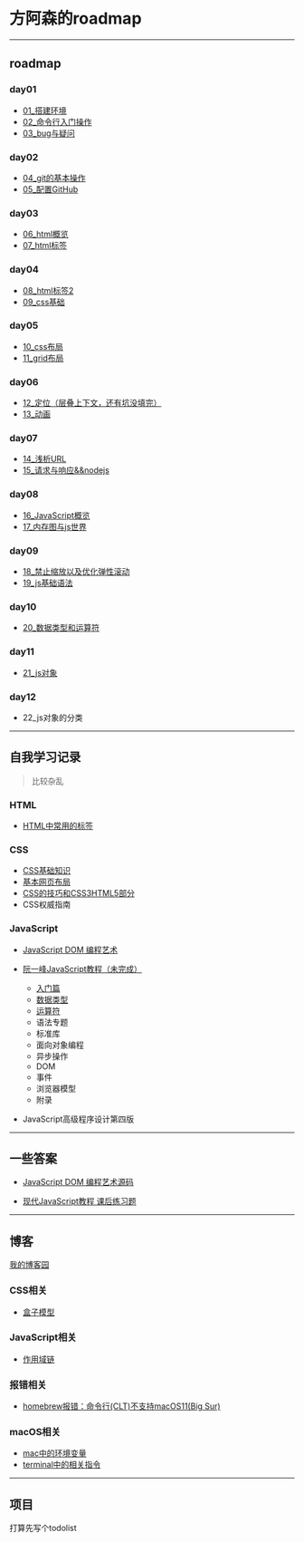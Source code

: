 # 方阿森的roadmap

---

## roadmap

### day01

* [01_搭建环境](roadmap/day01/01.md)
* [02_命令行入门操作](roadmap/day01/02.md)
* [03_bug与疑问](roadmap/day01/03)

### day02

* [04_git的基本操作](roadmap/day02/04)
* [05_配置GitHub](roadmap/day02/05)

### day03

* [06_html概览](roadmap/day03/06_html概览)
* [07_html标签](roadmap/day03/07_html标签)

### day04

* [08_html标签2](roadmap/day04/08_html标签2)
* [09_css基础](roadmap/day04/09_css基础)

### day05

* [10_css布局](roadmap/day05/10_CSS布局)
* [11_grid布局](roadmap/day05/11_grid布局)

### day06

* [12_定位（层叠上下文，还有坑没填完）](roadmap/day06/12_定位)
* [13_动画](roadmap/day06/13_动画)

### day07

* [14_浅析URL](roadmap/day07/14_浅析URL)
* [15_请求与响应&&nodejs](roadmap/day07/15_请求与响应&&nodejs)

### day08

* [16_JavaScript概览](roadmap/day08/16_JavaScript概览)
* [17_内存图与js世界](roadmap/day08/17_内存图与js世界)

### day09

* [18_禁止缩放以及优化弹性滚动](roadmap/day09/18_禁止缩放以及优化弹性滚动)
* [19_js基础语法](roadmap/day09/19_js基础语法)

### day10

* [20_数据类型和运算符](roadmap/day10/20_数据类型和运算符)

### day11

* [21_js对象](roadmap/day11/21_js对象)

### day12

* 22_js对象的分类

---

## 自我学习记录

> 比较杂乱

### HTML

* [HTML中常用的标签](html&css/HTML常用标签.md)

### CSS

* [CSS基础知识](html&css/CSS入门.md)
* [基本网页布局](html&css/基本网页布局.md)
* [CSS的技巧和CSS3HTML5部分](html&css/CSS的技巧和CSS3HTML5.md)
* CSS权威指南

### JavaScript

* [JavaScript DOM 编程艺术](JavaScript/dom-script/README.md)
* [阮一峰JavaScript教程（未完成）](https://github.com/Meakle/ruanyifeng_JavaScript)
  * [入门篇](JavaScript/ruanyifeng-javascript/1.md)
  * [数据类型](JavaScript/ruanyifeng-javascript/2.md)
  * [运算符](JavaScript/ruanyifeng-javascript/3.md)
  * 语法专题
  * 标准库
  * 面向对象编程
  * 异步操作
  * DOM
  * 事件
  * 浏览器模型
  * 附录

* JavaScript高级程序设计第四版

---

## 一些答案

* [JavaScript DOM 编程艺术源码](https://github.com/Meakle/dom_scripting_demo)

* [现代JavaScript教程 课后练习题]()

---

## 博客

[我的博客园](https://www.cnblogs.com/meakle/)

### CSS相关

* [盒子模型](blog/CSS/盒子模型.md)

### JavaScript相关

* [作用域链](blog/JavaScript/作用域链.md)

### 报错相关

* [homebrew报错：命令行(CLT)不支持macOS11(Big Sur)](blog/error/homebrew报错：CLT不支持macOS11.md)

### macOS相关

* [mac中的环境变量](blog/macos/mac中的环境变量.md)
* [terminal中的相关指令](blog/macos/terminal中的相关指令.md)

---

## 项目

打算先写个todolist

